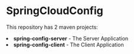 # SpringCloudConfig
This repository has 2 maven projects:

<li><b>spring-config-server</b> - The Server Application
<li><b>spring-config-client</b> - The Client Application
